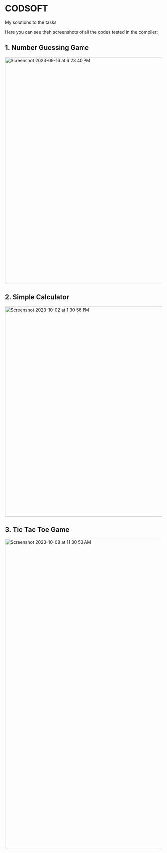 # CODSOFT
My solutions to the tasks 

Here you can see theh screenshots of all the codes tested in the compiler:

## **1. Number Guessing Game**

<img width="731" alt="Screenshot 2023-09-16 at 6 23 40 PM" src="https://github.com/cosmoshivani/CODSOFT/assets/47838688/f0c2ef26-f08d-41ec-bbc3-9cd6a07d1b4f">


## **2. Simple Calculator**

<img width="677" alt="Screenshot 2023-10-02 at 1 30 56 PM" src="https://github.com/cosmoshivani/CODSOFT/assets/47838688/c2c63a88-d5af-4c4e-8b9c-ca9b2bcab495">


## **3. Tic Tac Toe Game**

<img width="995" alt="Screenshot 2023-10-08 at 11 30 53 AM" src="https://github.com/cosmoshivani/CODSOFT/assets/47838688/964ccb9d-8637-4b4a-8f36-104c73ff1638">



